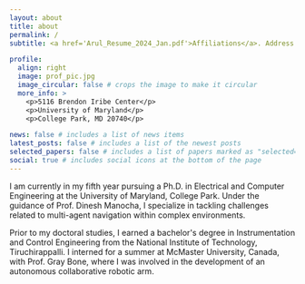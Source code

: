 ```yaml
---
layout: about
title: about
permalink: /
subtitle: <a href='Arul_Resume_2024_Jan.pdf'>Affiliations</a>. Address. Contacts. Moto. Etc.

profile:
  align: right
  image: prof_pic.jpg
  image_circular: false # crops the image to make it circular
  more_info: >
    <p>5116 Brendon Iribe Center</p>
    <p>University of Maryland</p>
    <p>College Park, MD 20740</p>

news: false # includes a list of news items
latest_posts: false # includes a list of the newest posts
selected_papers: false # includes a list of papers marked as "selected={true}"
social: true # includes social icons at the bottom of the page
---
```


I am currently in my fifth year pursuing a Ph.D. in Electrical and Computer Engineering at the University of Maryland, College Park. Under the guidance of Prof. Dinesh Manocha, I specialize in tackling challenges related to multi-agent navigation within complex environments.

Prior to my doctoral studies, I earned a bachelor's degree in Instrumentation and Control Engineering from the National Institute of Technology, Tiruchirappalli. I interned for a summer at McMaster University, Canada, with Prof. Gray Bone, where I was involved in the development of an autonomous collaborative robotic arm.

